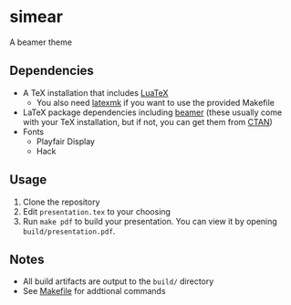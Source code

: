 # simear

A beamer theme

## Dependencies

- A TeX installation that includes [LuaTeX](http://www.luatex.org/)
    - You also need [latexmk](https://www.ctan.org/pkg/latexmk/) if you want to use the provided Makefile
- LaTeX package dependencies including [beamer](https://github.com/josephwright/beamer) (these usually come with your TeX installation, but if not, you can get them from [CTAN](https://ctan.org/))
- Fonts
  - Playfair Display
  - Hack

## Usage

1. Clone the repository
2. Edit `presentation.tex` to your choosing
3. Run `make pdf` to build your presentation. You can view it by opening `build/presentation.pdf`.

## Notes

- All build artifacts are output to the `build/` directory
- See [Makefile](Makefile) for addtional commands

